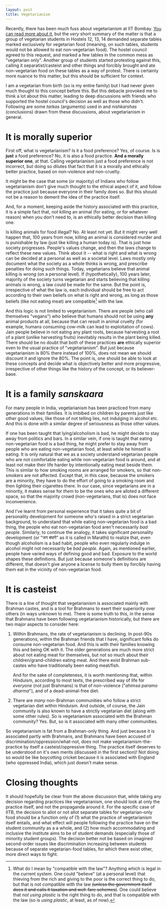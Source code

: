 ```yaml
---
layout: post
title: Vegetarianism
---
```


Recently, there has been much fuss about vegetarianism at IIT Bombay.
[You can read more about it](https://archive.is/3KR66), but the _very_ short
summary of the matter is that a group of vegetarian students in Hostels 12, 13,
14 demanded separate tables marked exclusively for vegetarian food (meaning, on
such tables, students would not be allowed to eat non-vegetarian food). The
hostel council agreed to this request, and marked a few tables in the common
mess as "vegetarian only". Another group of students started protesting against
this, calling it separatist/casteist and other things and forcibly brought and
ate non-vegetarian food on these tables as a way of protest. There is certainly
more nuance to this matter, but this should be sufficient for context.

I am a vegetarian from birth (so is my entire family) but I had never given much
thought to this concept before this. But this debacle provoked me to think a lot
about this matter, leading to deep discussions with friends who supported the
hostel council's decision as well as those who didn't. Following are some
_tarkas_ (arguments) used in and _nishkarshas_ (conclusions) drawn from these
discussions, about vegetarianism in general.

# It is morally superior

First off, what is vegetarianism? Is it a food preference? Yes, of course. Is is
**just** a food preference? No, it is also a food practice. **And a morally
superior one**, at that. Calling vegetarianism just a food preference is not
incorrect, but doing so dilutes that fact that it is a morally and ethically
better practice, based on non-violence and non-cruelty.

It might be the case that some (or majority) of Indians who follow vegetarianism
don't give much thought to the ethical aspect of it, and follow the practice
just because everyone in their family does so. But this should not be a reason
to demerit the idea of the practice itself.

And, for a moment, keeping aside the history associated with this practice, it
is a simple fact that, not killing an animal (for eating, or for whatever
reason) when you don't need to, is an ethically better decision than killing
one.

Is killing animals for food illegal? No. At least not yet. But it might very
well happen that, 100 years from now, killing an animal is considered murder and
is punishable by law (just like killing a human today is). That is just how
society progresses. People's values change, and then the laws change to reflect
these new values. Think about it -- what is right and what is wrong can be
decided at a personal as well as a societal level. Laws mostly only document
what the society as a whole thinks is wrong, and prescribe penalties for doing
such things. Today, vegetarians believe that animal killing is _wrong_ (on a
personal level). If (hypothetically), 100 years later, majority of the society
turns vegetarian and starts believing that killing animals is wrong, a law could
be made for the same. But the point is, irrespective of what the law is, each
individual should be free to act according to their own beliefs on what is right
and wrong, as long as those beliefs (like not eating meat) are compatible[^1]
with the law.

And this logic is not limited to vegetarianism. There are people (who call
themselves "vegans") who believe that humans should not be using **any** animal
products at all, because that can result in animal cruelty (for example, humans
consuming cow-milk can lead to exploitation of cows). Jain people believe in not
eating any plant roots, because harvesting a root of a plant (unlike harvesting
fruits) inevitably results in the plant being killed. There should be no doubt
that both of these practices **are** ethically superior even to the usual
practice of "vegetarianism". But just because vegetarianism is 80% there instead
of 100%, does not mean we should discount it and ignore the 80%. The point is,
one should be able to look at these concepts and decide what is objectively
better and more progressive, irrespective of other things like the history of
the concept, or its believer-base.

# It is a family _sanskaara_

For many people in India, vegetarianism has been practiced from many generations
in their families. It is imbibed on children by parents just like other good
values, like those of not telling lies, not indulging in alcohol etc. And this
is done with a similar degree of seriousness as those other values.

If one has been taught that lying/alcoholism is bad, he might decide to stay
away from politics and bars. In a similar vein, if one is taught that eating
non-vegetarian food is a bad thing, he might prefer to stay away from people who
are eating non-vegetarian food, at least while he himself is eating. It is only
natural that we as a society understand vegetarian people who are not
comfortable eating while non-vegetarian food is around, and at least not make
their life harder by intentionally eating meat beside them. This is similar to
how smoking rooms are arranged for smokers, so that non-smokers are not
affected. Except that, in this case, because the smokers are a minority, they
have to do the effort of going to a smoking room and then lighting their
cigarettes there. In our case, since vegetarians are in a minority, it makes
sense for _them_ to be the ones who are alloted a different space, so that the
majority crowd (non-vegetarians, that is) does not face inconvenience.

And I've learnt from personal experience that it takes quite a bit of
personality development for someone who's raised in a strict vegetarian
background, to understand that while eating non-vegetarian food is a bad thing,
the people who eat non-vegetarian food aren't necessarily _bad people_.
Similarly, to continue the analogy, it takes significant personality development
(or "जग बघणे" as it is called in Marathi) to realize that, even though
alcoholism is a bad habit, people who even regularly indulge in alcohol might
not necessarily be _bad people_. Again, as mentioned earlier, people have varied
ways of defining good and bad. Exposure to the world shapes these definitions.
But just because someone's definitions are different, that doesn't give anyone a
license to bully them by forcibly having them eat in the vicinity of
non-vegetarian food.

# It is casteist

There is a line of thought that vegetarianism is associated mainly with Brahman
castes, and is a tool for Brahmans to exert their superiority over others (in
ways unknown to me). There is some truth to this, in the sense that Brahmans
have been following vegetarianism historically, but there are two major aspects
to consider here:

1. Within Brahmans, the rate of vegetarianism is declining. In post-90s
   generations, within the Brahman friends that I have, significant folks do
   consume non-vegetarian food. And this is with their families knowing this and
   being OK with it. The older generations are much more strict about not eating
   meat for themselves, but not so much about their children/grand-children
   eating meat. And there exist Brahman sub-castes who have traditionally been
   eating meat/fish.

   And for the sake of completeness, it is worth mentioning that, within
   Hinduism, according to most texts, the prescribed way of life for _everyone_
   (not just Brahmans) is that of non-violence ("_ahimsa paramo dharma_"), and
   of a dead-animal-free diet.

2. There are _many_ non-Brahman communities who follow a strict vegetarian diet
   within Hinduism. And outside, of course, the Jain community is also known to
   have a strictly vegetarian diet (along with some other rules). So is
   vegetarianism associated with the Brahman community? Yes. But, so is it
   associated with many other communities.

So vegetarianism is fat from a Brahman-only thing. And just because it is
associated partly with Brahmans, and Brahmans have been accused of
discrimination/oppression/what-not, does not make vegetarianism-the-practice by
itself a casteist/oppressive thing. The practice itself deserves to be
understood on it's own merits (discussed in the first section)! Not doing so
would be like boycotting cricket because it is associated with England (who
oppressed India), which just doesn't make sense.

# Closing thoughts

It should hopefully be clear from the above discussion that, while taking any
decision regarding practices like vegetarianism, one should look at only the
practice itself, and not the propaganda around it. For the specific case of
IITB, the decision to allot or not allot separate tables for vegetarian-only
food should be a function only of (1) what the practice of vegetarianism itself
entails, and what effect will people following the practice have on the student
community as a a whole, and (2) how much accommodating and inclusive the
institute aims to be of student demands (especially those of minority student
groups). The decision better not be based on imagined second-order issues like
discrimination increasing between students because of separate vegetarian-food
tables, for which there exist other, more direct ways to fight.

[^1]:
    What do I mean by "compatible with the law"? Anything which is legal in the
    current system. One could "believe" (at a personal level) that thieving from
    the rich and giving to the poor is the correct thing to do, but that is not
    compatible with the law ~~(unless the government itself does it and calls it
    taxation and well-fare schemes)~~. One could believe that _not using
    plastic_ is the right thing to do, and that is compatible with the law (so
    is _using plastic_, at least, as of now).
